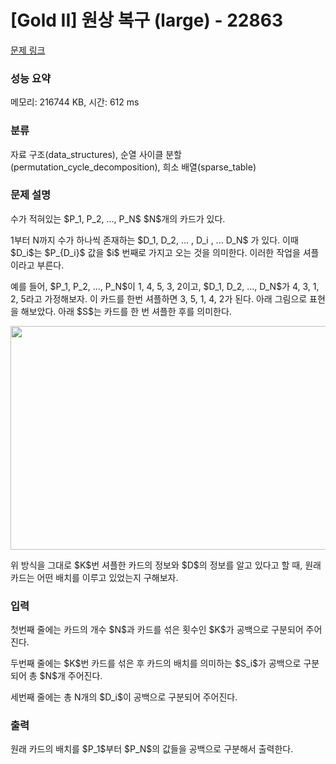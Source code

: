 # [Gold II] 원상 복구 (large) - 22863 

[문제 링크](https://www.acmicpc.net/problem/22863) 

### 성능 요약

메모리: 216744 KB, 시간: 612 ms

### 분류

자료 구조(data_structures), 순열 사이클 분할(permutation_cycle_decomposition), 희소 배열(sparse_table)

### 문제 설명

<p>수가 적혀있는 $P_1, P_2, ..., P_N$ $N$개의 카드가 있다.</p>

<p>1부터 N까지 수가 하나씩 존재하는 $D_1, D_2, ... , D_i , ... D_N$ 가 있다. 이때 $D_i$는 $P_{D_i}$ 값을 $i$ 번째로 가지고 오는 것을 의미한다. 이러한 작업을 셔플이라고 부른다.</p>

<p>예를 들어, $P_1, P_2, ..., P_N$이 1, 4, 5, 3, 2이고, $D_1, D_2, ..., D_N$가 4, 3, 1, 2, 5라고 가정해보자. 이 카드를 한번 셔플하면 3, 5, 1, 4, 2가 된다. 아래 그림으로 표현을 해보았다. 아래 $S$는 카드를 한 번 셔플한 후를 의미한다.</p>

<p style="text-align: center;"><img alt="" src="https://upload.acmicpc.net/c315a95d-a165-4c50-ae75-7da607484771/-/crop/1167x696/355,193/-/preview/" style="width: 600px; height: 358px;"></p>

<p>위 방식을 그대로 $K$번 셔플한 카드의 정보와 $D$의 정보를 알고 있다고 할 때, 원래 카드는 어떤 배치를 이루고 있었는지 구해보자.</p>

### 입력 

 <p>첫번째 줄에는 카드의 개수 $N$과 카드를 섞은 횟수인 $K$가 공백으로 구분되어 주어진다.</p>

<p>두번째 줄에는 $K$번 카드를 섞은 후 카드의 배치를 의미하는 $S_i$가 공백으로 구분되어 총 $N$개 주어진다.</p>

<p>세번째 줄에는 총 N개의 $D_i$이 공백으로 구분되어 주어진다.</p>

### 출력 

 <p>원래 카드의 배치를 $P_1$부터 $P_N$의 값들을 공백으로 구분해서 출력한다.</p>

